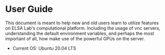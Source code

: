 # User Guide

This document is meant to help new and old users learn to utilize features on ELSA Lab's computational platform. Including the usage of vnc servers, understanding the default environment variables, and perhaps the most important of all, how make use of the powerful GPUs on the server.

* Current OS: Ubuntu 20.04 LTS














